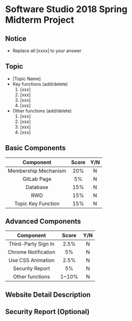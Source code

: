 # Software Studio 2018 Spring Midterm Project
## Notice
* Replace all [xxxx] to your answer

## Topic
* [Topic Name]
* Key functions (add/delete)
    1. [xxx]
    2. [xxx]
    3. [xxx]
    4. [xxx]
* Other functions (add/delete)
    1. [xxx]
    2. [xxx]
    3. [xxx]
    4. [xxx]

## Basic Components
|Component|Score|Y/N|
|:-:|:-:|:-:|
|Membership Mechanism|20%|N|
|GitLab Page|5%|N|
|Database|15%|N|
|RWD|15%|N|
|Topic Key Function|15%|N|

## Advanced Components
|Component|Score|Y/N|
|:-:|:-:|:-:|
|Third-Party Sign In|2.5%|N|
|Chrome Notification|5%|N|
|Use CSS Animation|2.5%|N|
|Security Report|5%|N|
|Other functions|1~10%|N|

## Website Detail Description

## Security Report (Optional)
